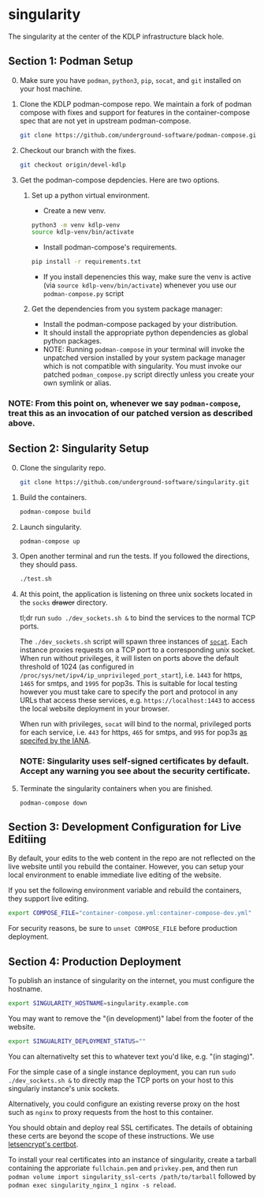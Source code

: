 # singularity

The singularity at the center of the KDLP infrastructure black hole.

Section 1: Podman Setup 
--

0. Make sure you have `podman`, `python3`, `pip`, `socat`, and `git` installed on your host machine.

0. Clone the KDLP podman-compose repo.
We maintain a fork of podman compose with fixes and support for features
in the container-compose spec that are not yet in upstream podman-compose.

    ```sh
    git clone https://github.com/underground-software/podman-compose.git
    ```

0. Checkout our branch with the fixes.

    ```sh
    git checkout origin/devel-kdlp
    ```

0. Get the podman-compose depdencies. Here are two options.

    1. Set up a python virtual environment.

        - Create a new venv.

        ```sh
        python3 -m venv kdlp-venv
        source kdlp-venv/bin/activate
        ```

        - Install podman-compose's requirements.

        ```sh
        pip install -r requirements.txt
        ```

        - If you install depenencies this way, make sure the venv is active (via `source kdlp-venv/bin/activate`) whenever you use our `podman-compose.py` script

    1. Get the dependencies from you system package manager:
        - Install the podman-compose packaged by your distribution.
        - It should install the appropriate python dependencies as global python packages.
        - NOTE: Running `podman-compose` in your terminal will invoke
        the unpatched version installed by your system package manager
        which is not compatible with singularity.
        You must invoke our patched `podman_compose.py` script directly
        unless you create your own symlink or alias.

### NOTE: From this point on, whenever we say `podman-compose`, treat this as an invocation of our patched version as described above.

Section 2: Singularity Setup
--

0. Clone the singularity repo.

    ```sh
    git clone https://github.com/underground-software/singularity.git
    ```

0. Build the containers.

    ```sh
    podman-compose build
    ```

0. Launch singularity.

    ```sh
    podman-compose up
    ```

0. Open another terminal and run the tests. If you followed the directions, they should pass.

    ```sh
    ./test.sh
    ```

0. At this point, the application is listening on three unix sockets located in the `socks` ~~drawer~~ directory.

    tl;dr run `sudo ./dev_sockets.sh &` to bind the services to the normal TCP ports.

    The `./dev_sockets.sh` script will spawn three instances of [`socat`](https://linux.die.net/man/1/socat).
    Each instance proxies requests on a TCP port to a corresponding unix socket.
    When run without privileges, it will listen on ports above the default threshold of 1024
    (as configured in `/proc/sys/net/ipv4/ip_unprivileged_port_start`),
    i.e. `1443` for https, `1465` for smtps, and `1995` for pop3s.
    This is suitable for local testing however you must take care
    to specify the port and protocol in any URLs that access these services,
    e.g. `https://localhost:1443` to access the local website deployment in your browser.

    When run with privileges, `socat` will bind to the normal, privileged ports for each service,
    i.e. `443` for https, `465` for smtps, and `995` for pop3s
    [as specifed by the IANA](https://www.iana.org/assignments/service-names-port-numbers/service-names-port-numbers.txt).
            
    ### NOTE: Singularity uses self-signed certificates by default. Accept any warning you see about the security certificate.

0. Terminate the singularity containers when you are finished.

    ```
    podman-compose down
    ```

Section 3: Development Configuration for Live Editiing
--

By default, your edits to the web content in the repo are not reflected on the live website until you rebuild the container.
However, you can setup your local environment to enable immediate live editing of the website.

If you set the following environment variable and rebuild the containers, they support live editing.

```sh
export COMPOSE_FILE="container-compose.yml:container-compose-dev.yml"
```

For security reasons, be sure to `unset COMPOSE_FILE` before production deployment.

Section 4: Production Deployment
--

To publish an instance of singularity on the internet, you must configure the hostname.

```sh
export SINGULARITY_HOSTNAME=singularity.example.com
```

You may want to remove the "(in development)" label from the footer of the website.

```sh
export SINGUALRITY_DEPLOYMENT_STATUS=""
```
You can alternativelty set this to whatever text you'd like, e.g. "(in staging)".

For the simple case of a single instance deployment,
you can run `sudo ./dev_sockets.sh &` to directly map
the TCP ports on your host to this singulariy instance's unix sockets.

Alternatively, you could configure an existing reverse proxy on the host such as `nginx` to proxy requests from the host to this container.

You should obtain and deploy real SSL certificates.
The details of obtaining these certs are beyond the scope of these instructions.
We use
[letsencrypt's certbot](https://certbot.eff.org/).

To install your real certificates into an instance of singularity,
create a tarball containing the approriate `fullchain.pem` and `privkey.pem`,
and then run `podman volume import singularity_ssl-certs /path/to/tarball`
followed by `podman exec singularity_nginx_1 nginx -s reload`.
